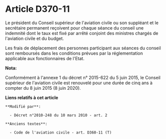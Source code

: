 # Article D370-11

Le président du Conseil supérieur de l'aviation civile ou son suppléant et le secrétaire permanent reçoivent pour chaque
séance du conseil une indemnité dont le taux est fixé par arrêté conjoint des ministres chargés de l'aviation civile et du
budget. 

Les frais de déplacement des personnes participant aux séances du conseil sont remboursés dans les conditions prévues par la
réglementation applicable aux fonctionnaires de l'Etat.

**Nota:**

Conformément à l'annexe 1 du décret n° 2015-622 du 5 juin 2015, le Conseil supérieur de l'aviation civile est renouvelé pour
une durée de cinq ans à compter du 8 juin 2015 (8 juin 2020).

**Liens relatifs à cet article**

	**Modifié par**:

	  - Décret n°2010-248 du 10 mars 2010 - art. 2

	**Anciens textes**:

	  - Code de l'aviation civile - art. D360-11 (T)
